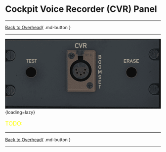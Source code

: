 # Cockpit Voice Recorder (CVR) Panel

---

[Back to Overhead](../overviews/ovhd.md){ .md-button }

---

![CVR Panel](../../../assets/a380x-briefing/flight-deck/ovhd/cvr-panel.png "CVR Panel"){loading=lazy}

[//]: # (TODO API Doc Link)

[//]: # (TODO)
<p style="color:yellow; font-size:18px;">TODO: </p>

---

[Back to Overhead](../overviews/ovhd.md){ .md-button }

---

